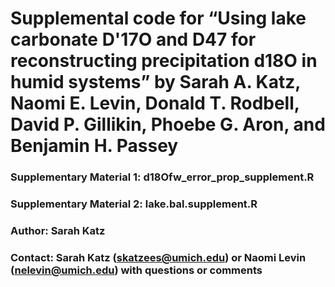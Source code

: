 # Supplemental code for “Using lake carbonate D'17O and D47 for reconstructing precipitation d18O in humid systems” by Sarah A. Katz, Naomi E. Levin, Donald T. Rodbell, David P. Gillikin, Phoebe G. Aron, and Benjamin H. Passey

### Supplementary Material 1: d18Ofw_error_prop_supplement.R
### Supplementary Material 2: lake.bal.supplement.R

### Author: Sarah Katz
### Contact: Sarah Katz (skatzees@umich.edu) or Naomi Levin (nelevin@umich.edu) with questions or comments


